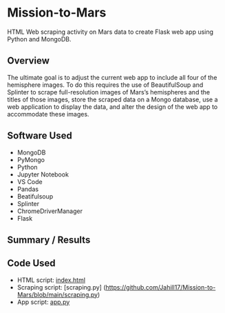 # Mission-to-Mars
HTML Web scraping activity on Mars data to create Flask web app using Python and MongoDB.

## Overview
The ultimate goal is to adjust the current web app to include all four of the hemisphere images. To do this requires the use of BeautifulSoup and Splinter to scrape full-resolution images of Mars’s hemispheres and the titles of those images, store the scraped data on a Mongo database, use a web application to display the data, and alter the design of the web app to accommodate these images.

## Software Used
- MongoDB
- PyMongo
- Python
- Jupyter Notebook
- VS Code
- Pandas
- Beatifulsoup
- Splinter
- ChromeDriverManager
- Flask

## Summary / Results


## Code Used
- HTML script: [index.html](https://github.com/Jahill17/Mission-to-Mars/blob/main/index.html)
- Scraping script: [scraping.py] (https://github.com/Jahill17/Mission-to-Mars/blob/main/scraping.py)
- App script: [app.py](https://github.com/Jahill17/Mission-to-Mars/blob/main/app.py)
